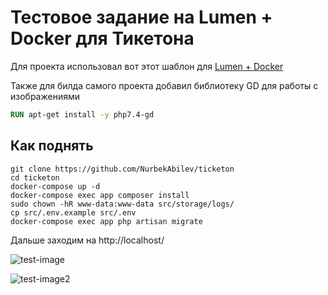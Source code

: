 # Тестовое задание на Lumen + Docker для Тикетона

Для проекта использовал вот этот шаблон для [Lumen + Docker](https://github.com/lephleg/laravel-lumen-docker)

Также для билда самого проекта добавил библиотеку GD для работы с
изображениями
```dockerfile
RUN apt-get install -y php7.4-gd
```

## Как поднять

```shell
git clone https://github.com/NurbekAbilev/ticketon
cd ticketon
docker-compose up -d
docker-compose exec app composer install
sudo chown -hR www-data:www-data src/storage/logs/
cp src/.env.example src/.env
docker-compose exec app php artisan migrate
```
Дальше заходим на http://localhost/

![test-image](https://user-images.githubusercontent.com/38177308/120010836-6eb73c00-bfff-11eb-95d6-b502ad0c62a5.jpg)

![test-image2](https://user-images.githubusercontent.com/38177308/120011054-b1791400-bfff-11eb-8199-e34a4f8210e4.jpg)
